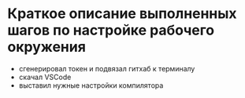 # Краткое описание выполненных шагов по настройке рабочего окружения

- сгенерировал токен и подвязал гитхаб к терминалу
- скачал VSCode
- выставил нужные настройки компилятора

